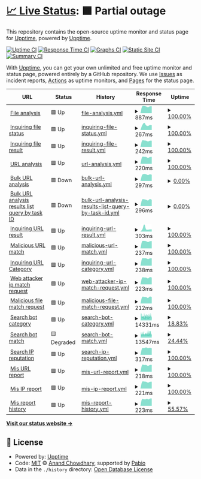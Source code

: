 # [📈 Live Status](https://demo.upptime.js.org): <!--live status--> **🟧 Partial outage**

This repository contains the open-source uptime monitor and status page for [Upptime](https://upptime.js.org), powered by [Upptime](https://github.com/upptime/upptime).

[![Uptime CI](https://github.com/monitorapp-aicc/ailabs-status/workflows/Uptime%20CI/badge.svg)](https://github.com/monitorapp-aicc/ailabs-status/actions?query=workflow%3A%22Uptime+CI%22)
[![Response Time CI](https://github.com/monitorapp-aicc/ailabs-status/workflows/Response%20Time%20CI/badge.svg)](https://github.com/monitorapp-aicc/ailabs-status/actions?query=workflow%3A%22Response+Time+CI%22)
[![Graphs CI](https://github.com/monitorapp-aicc/ailabs-status/workflows/Graphs%20CI/badge.svg)](https://github.com/monitorapp-aicc/ailabs-status/actions?query=workflow%3A%22Graphs+CI%22)
[![Static Site CI](https://github.com/monitorapp-aicc/ailabs-status/workflows/Static%20Site%20CI/badge.svg)](https://github.com/monitorapp-aicc/ailabs-status/actions?query=workflow%3A%22Static+Site+CI%22)
[![Summary CI](https://github.com/monitorapp-aicc/ailabs-status/workflows/Summary%20CI/badge.svg)](https://github.com/monitorapp-aicc/ailabs-status/actions?query=workflow%3A%22Summary+CI%22)

With [Upptime](https://upptime.js.org), you can get your own unlimited and free uptime monitor and status page, powered entirely by a GitHub repository. We use [Issues](https://github.com/upptime/upptime/issues) as incident reports, [Actions](https://github.com/monitorapp-aicc/ailabs-status/actions) as uptime monitors, and [Pages](https://demo.upptime.js.org) for the status page.

<!--start: status pages-->
<!-- This summary is generated by Upptime (https://github.com/upptime/upptime) -->
<!-- Do not edit this manually, your changes will be overwritten -->
<!-- prettier-ignore -->
| URL | Status | History | Response Time | Uptime |
| --- | ------ | ------- | ------------- | ------ |
| <img alt="" src="https://icons.duckduckgo.com/ip3/ailabs-api.monitorapp.com.ico" height="13"> [File analysis](https://ailabs-api.monitorapp.com/v1/analysis/file) | 🟩 Up | [file-analysis.yml](https://github.com/monitorapp-aicc/ailabs-status/commits/HEAD/history/file-analysis.yml) | <details><summary><img alt="Response time graph" src="./graphs/file-analysis/response-time-week.png" height="20"> 887ms</summary><br><a href="https://monitorapp-aicc.github.io/ailabs-status/history/file-analysis"><img alt="Response time 805" src="https://img.shields.io/endpoint?url=https%3A%2F%2Fraw.githubusercontent.com%2Fmonitorapp-aicc%2Failabs-status%2FHEAD%2Fapi%2Ffile-analysis%2Fresponse-time.json"></a><br><a href="https://monitorapp-aicc.github.io/ailabs-status/history/file-analysis"><img alt="24-hour response time 910" src="https://img.shields.io/endpoint?url=https%3A%2F%2Fraw.githubusercontent.com%2Fmonitorapp-aicc%2Failabs-status%2FHEAD%2Fapi%2Ffile-analysis%2Fresponse-time-day.json"></a><br><a href="https://monitorapp-aicc.github.io/ailabs-status/history/file-analysis"><img alt="7-day response time 887" src="https://img.shields.io/endpoint?url=https%3A%2F%2Fraw.githubusercontent.com%2Fmonitorapp-aicc%2Failabs-status%2FHEAD%2Fapi%2Ffile-analysis%2Fresponse-time-week.json"></a><br><a href="https://monitorapp-aicc.github.io/ailabs-status/history/file-analysis"><img alt="30-day response time 845" src="https://img.shields.io/endpoint?url=https%3A%2F%2Fraw.githubusercontent.com%2Fmonitorapp-aicc%2Failabs-status%2FHEAD%2Fapi%2Ffile-analysis%2Fresponse-time-month.json"></a><br><a href="https://monitorapp-aicc.github.io/ailabs-status/history/file-analysis"><img alt="1-year response time 805" src="https://img.shields.io/endpoint?url=https%3A%2F%2Fraw.githubusercontent.com%2Fmonitorapp-aicc%2Failabs-status%2FHEAD%2Fapi%2Ffile-analysis%2Fresponse-time-year.json"></a></details> | <details><summary><a href="https://monitorapp-aicc.github.io/ailabs-status/history/file-analysis">100.00%</a></summary><a href="https://monitorapp-aicc.github.io/ailabs-status/history/file-analysis"><img alt="All-time uptime 96.30%" src="https://img.shields.io/endpoint?url=https%3A%2F%2Fraw.githubusercontent.com%2Fmonitorapp-aicc%2Failabs-status%2FHEAD%2Fapi%2Ffile-analysis%2Fuptime.json"></a><br><a href="https://monitorapp-aicc.github.io/ailabs-status/history/file-analysis"><img alt="24-hour uptime 100.00%" src="https://img.shields.io/endpoint?url=https%3A%2F%2Fraw.githubusercontent.com%2Fmonitorapp-aicc%2Failabs-status%2FHEAD%2Fapi%2Ffile-analysis%2Fuptime-day.json"></a><br><a href="https://monitorapp-aicc.github.io/ailabs-status/history/file-analysis"><img alt="7-day uptime 100.00%" src="https://img.shields.io/endpoint?url=https%3A%2F%2Fraw.githubusercontent.com%2Fmonitorapp-aicc%2Failabs-status%2FHEAD%2Fapi%2Ffile-analysis%2Fuptime-week.json"></a><br><a href="https://monitorapp-aicc.github.io/ailabs-status/history/file-analysis"><img alt="30-day uptime 100.00%" src="https://img.shields.io/endpoint?url=https%3A%2F%2Fraw.githubusercontent.com%2Fmonitorapp-aicc%2Failabs-status%2FHEAD%2Fapi%2Ffile-analysis%2Fuptime-month.json"></a><br><a href="https://monitorapp-aicc.github.io/ailabs-status/history/file-analysis"><img alt="1-year uptime 96.30%" src="https://img.shields.io/endpoint?url=https%3A%2F%2Fraw.githubusercontent.com%2Fmonitorapp-aicc%2Failabs-status%2FHEAD%2Fapi%2Ffile-analysis%2Fuptime-year.json"></a></details>
| <img alt="" src="https://icons.duckduckgo.com/ip3/ailabs-api.monitorapp.com.ico" height="13"> [Inquiring file status](https://ailabs-api.monitorapp.com/v1/analysis/file/status?id=100) | 🟩 Up | [inquiring-file-status.yml](https://github.com/monitorapp-aicc/ailabs-status/commits/HEAD/history/inquiring-file-status.yml) | <details><summary><img alt="Response time graph" src="./graphs/inquiring-file-status/response-time-week.png" height="20"> 267ms</summary><br><a href="https://monitorapp-aicc.github.io/ailabs-status/history/inquiring-file-status"><img alt="Response time 480" src="https://img.shields.io/endpoint?url=https%3A%2F%2Fraw.githubusercontent.com%2Fmonitorapp-aicc%2Failabs-status%2FHEAD%2Fapi%2Finquiring-file-status%2Fresponse-time.json"></a><br><a href="https://monitorapp-aicc.github.io/ailabs-status/history/inquiring-file-status"><img alt="24-hour response time 252" src="https://img.shields.io/endpoint?url=https%3A%2F%2Fraw.githubusercontent.com%2Fmonitorapp-aicc%2Failabs-status%2FHEAD%2Fapi%2Finquiring-file-status%2Fresponse-time-day.json"></a><br><a href="https://monitorapp-aicc.github.io/ailabs-status/history/inquiring-file-status"><img alt="7-day response time 267" src="https://img.shields.io/endpoint?url=https%3A%2F%2Fraw.githubusercontent.com%2Fmonitorapp-aicc%2Failabs-status%2FHEAD%2Fapi%2Finquiring-file-status%2Fresponse-time-week.json"></a><br><a href="https://monitorapp-aicc.github.io/ailabs-status/history/inquiring-file-status"><img alt="30-day response time 240" src="https://img.shields.io/endpoint?url=https%3A%2F%2Fraw.githubusercontent.com%2Fmonitorapp-aicc%2Failabs-status%2FHEAD%2Fapi%2Finquiring-file-status%2Fresponse-time-month.json"></a><br><a href="https://monitorapp-aicc.github.io/ailabs-status/history/inquiring-file-status"><img alt="1-year response time 480" src="https://img.shields.io/endpoint?url=https%3A%2F%2Fraw.githubusercontent.com%2Fmonitorapp-aicc%2Failabs-status%2FHEAD%2Fapi%2Finquiring-file-status%2Fresponse-time-year.json"></a></details> | <details><summary><a href="https://monitorapp-aicc.github.io/ailabs-status/history/inquiring-file-status">100.00%</a></summary><a href="https://monitorapp-aicc.github.io/ailabs-status/history/inquiring-file-status"><img alt="All-time uptime 95.92%" src="https://img.shields.io/endpoint?url=https%3A%2F%2Fraw.githubusercontent.com%2Fmonitorapp-aicc%2Failabs-status%2FHEAD%2Fapi%2Finquiring-file-status%2Fuptime.json"></a><br><a href="https://monitorapp-aicc.github.io/ailabs-status/history/inquiring-file-status"><img alt="24-hour uptime 100.00%" src="https://img.shields.io/endpoint?url=https%3A%2F%2Fraw.githubusercontent.com%2Fmonitorapp-aicc%2Failabs-status%2FHEAD%2Fapi%2Finquiring-file-status%2Fuptime-day.json"></a><br><a href="https://monitorapp-aicc.github.io/ailabs-status/history/inquiring-file-status"><img alt="7-day uptime 100.00%" src="https://img.shields.io/endpoint?url=https%3A%2F%2Fraw.githubusercontent.com%2Fmonitorapp-aicc%2Failabs-status%2FHEAD%2Fapi%2Finquiring-file-status%2Fuptime-week.json"></a><br><a href="https://monitorapp-aicc.github.io/ailabs-status/history/inquiring-file-status"><img alt="30-day uptime 99.93%" src="https://img.shields.io/endpoint?url=https%3A%2F%2Fraw.githubusercontent.com%2Fmonitorapp-aicc%2Failabs-status%2FHEAD%2Fapi%2Finquiring-file-status%2Fuptime-month.json"></a><br><a href="https://monitorapp-aicc.github.io/ailabs-status/history/inquiring-file-status"><img alt="1-year uptime 95.92%" src="https://img.shields.io/endpoint?url=https%3A%2F%2Fraw.githubusercontent.com%2Fmonitorapp-aicc%2Failabs-status%2FHEAD%2Fapi%2Finquiring-file-status%2Fuptime-year.json"></a></details>
| <img alt="" src="https://icons.duckduckgo.com/ip3/ailabs-api.monitorapp.com.ico" height="13"> [Inquiring file result](https://ailabs-api.monitorapp.com/v1/analysis/file/result?id=100) | 🟩 Up | [inquiring-file-result.yml](https://github.com/monitorapp-aicc/ailabs-status/commits/HEAD/history/inquiring-file-result.yml) | <details><summary><img alt="Response time graph" src="./graphs/inquiring-file-result/response-time-week.png" height="20"> 242ms</summary><br><a href="https://monitorapp-aicc.github.io/ailabs-status/history/inquiring-file-result"><img alt="Response time 246" src="https://img.shields.io/endpoint?url=https%3A%2F%2Fraw.githubusercontent.com%2Fmonitorapp-aicc%2Failabs-status%2FHEAD%2Fapi%2Finquiring-file-result%2Fresponse-time.json"></a><br><a href="https://monitorapp-aicc.github.io/ailabs-status/history/inquiring-file-result"><img alt="24-hour response time 244" src="https://img.shields.io/endpoint?url=https%3A%2F%2Fraw.githubusercontent.com%2Fmonitorapp-aicc%2Failabs-status%2FHEAD%2Fapi%2Finquiring-file-result%2Fresponse-time-day.json"></a><br><a href="https://monitorapp-aicc.github.io/ailabs-status/history/inquiring-file-result"><img alt="7-day response time 242" src="https://img.shields.io/endpoint?url=https%3A%2F%2Fraw.githubusercontent.com%2Fmonitorapp-aicc%2Failabs-status%2FHEAD%2Fapi%2Finquiring-file-result%2Fresponse-time-week.json"></a><br><a href="https://monitorapp-aicc.github.io/ailabs-status/history/inquiring-file-result"><img alt="30-day response time 305" src="https://img.shields.io/endpoint?url=https%3A%2F%2Fraw.githubusercontent.com%2Fmonitorapp-aicc%2Failabs-status%2FHEAD%2Fapi%2Finquiring-file-result%2Fresponse-time-month.json"></a><br><a href="https://monitorapp-aicc.github.io/ailabs-status/history/inquiring-file-result"><img alt="1-year response time 246" src="https://img.shields.io/endpoint?url=https%3A%2F%2Fraw.githubusercontent.com%2Fmonitorapp-aicc%2Failabs-status%2FHEAD%2Fapi%2Finquiring-file-result%2Fresponse-time-year.json"></a></details> | <details><summary><a href="https://monitorapp-aicc.github.io/ailabs-status/history/inquiring-file-result">100.00%</a></summary><a href="https://monitorapp-aicc.github.io/ailabs-status/history/inquiring-file-result"><img alt="All-time uptime 95.92%" src="https://img.shields.io/endpoint?url=https%3A%2F%2Fraw.githubusercontent.com%2Fmonitorapp-aicc%2Failabs-status%2FHEAD%2Fapi%2Finquiring-file-result%2Fuptime.json"></a><br><a href="https://monitorapp-aicc.github.io/ailabs-status/history/inquiring-file-result"><img alt="24-hour uptime 100.00%" src="https://img.shields.io/endpoint?url=https%3A%2F%2Fraw.githubusercontent.com%2Fmonitorapp-aicc%2Failabs-status%2FHEAD%2Fapi%2Finquiring-file-result%2Fuptime-day.json"></a><br><a href="https://monitorapp-aicc.github.io/ailabs-status/history/inquiring-file-result"><img alt="7-day uptime 100.00%" src="https://img.shields.io/endpoint?url=https%3A%2F%2Fraw.githubusercontent.com%2Fmonitorapp-aicc%2Failabs-status%2FHEAD%2Fapi%2Finquiring-file-result%2Fuptime-week.json"></a><br><a href="https://monitorapp-aicc.github.io/ailabs-status/history/inquiring-file-result"><img alt="30-day uptime 99.93%" src="https://img.shields.io/endpoint?url=https%3A%2F%2Fraw.githubusercontent.com%2Fmonitorapp-aicc%2Failabs-status%2FHEAD%2Fapi%2Finquiring-file-result%2Fuptime-month.json"></a><br><a href="https://monitorapp-aicc.github.io/ailabs-status/history/inquiring-file-result"><img alt="1-year uptime 95.92%" src="https://img.shields.io/endpoint?url=https%3A%2F%2Fraw.githubusercontent.com%2Fmonitorapp-aicc%2Failabs-status%2FHEAD%2Fapi%2Finquiring-file-result%2Fuptime-year.json"></a></details>
| <img alt="" src="https://icons.duckduckgo.com/ip3/ailabs-api.monitorapp.com.ico" height="13"> [URL analysis](https://ailabs-api.monitorapp.com/v1/analysis/url) | 🟩 Up | [url-analysis.yml](https://github.com/monitorapp-aicc/ailabs-status/commits/HEAD/history/url-analysis.yml) | <details><summary><img alt="Response time graph" src="./graphs/url-analysis/response-time-week.png" height="20"> 220ms</summary><br><a href="https://monitorapp-aicc.github.io/ailabs-status/history/url-analysis"><img alt="Response time 231" src="https://img.shields.io/endpoint?url=https%3A%2F%2Fraw.githubusercontent.com%2Fmonitorapp-aicc%2Failabs-status%2FHEAD%2Fapi%2Furl-analysis%2Fresponse-time.json"></a><br><a href="https://monitorapp-aicc.github.io/ailabs-status/history/url-analysis"><img alt="24-hour response time 227" src="https://img.shields.io/endpoint?url=https%3A%2F%2Fraw.githubusercontent.com%2Fmonitorapp-aicc%2Failabs-status%2FHEAD%2Fapi%2Furl-analysis%2Fresponse-time-day.json"></a><br><a href="https://monitorapp-aicc.github.io/ailabs-status/history/url-analysis"><img alt="7-day response time 220" src="https://img.shields.io/endpoint?url=https%3A%2F%2Fraw.githubusercontent.com%2Fmonitorapp-aicc%2Failabs-status%2FHEAD%2Fapi%2Furl-analysis%2Fresponse-time-week.json"></a><br><a href="https://monitorapp-aicc.github.io/ailabs-status/history/url-analysis"><img alt="30-day response time 253" src="https://img.shields.io/endpoint?url=https%3A%2F%2Fraw.githubusercontent.com%2Fmonitorapp-aicc%2Failabs-status%2FHEAD%2Fapi%2Furl-analysis%2Fresponse-time-month.json"></a><br><a href="https://monitorapp-aicc.github.io/ailabs-status/history/url-analysis"><img alt="1-year response time 231" src="https://img.shields.io/endpoint?url=https%3A%2F%2Fraw.githubusercontent.com%2Fmonitorapp-aicc%2Failabs-status%2FHEAD%2Fapi%2Furl-analysis%2Fresponse-time-year.json"></a></details> | <details><summary><a href="https://monitorapp-aicc.github.io/ailabs-status/history/url-analysis">100.00%</a></summary><a href="https://monitorapp-aicc.github.io/ailabs-status/history/url-analysis"><img alt="All-time uptime 95.85%" src="https://img.shields.io/endpoint?url=https%3A%2F%2Fraw.githubusercontent.com%2Fmonitorapp-aicc%2Failabs-status%2FHEAD%2Fapi%2Furl-analysis%2Fuptime.json"></a><br><a href="https://monitorapp-aicc.github.io/ailabs-status/history/url-analysis"><img alt="24-hour uptime 100.00%" src="https://img.shields.io/endpoint?url=https%3A%2F%2Fraw.githubusercontent.com%2Fmonitorapp-aicc%2Failabs-status%2FHEAD%2Fapi%2Furl-analysis%2Fuptime-day.json"></a><br><a href="https://monitorapp-aicc.github.io/ailabs-status/history/url-analysis"><img alt="7-day uptime 100.00%" src="https://img.shields.io/endpoint?url=https%3A%2F%2Fraw.githubusercontent.com%2Fmonitorapp-aicc%2Failabs-status%2FHEAD%2Fapi%2Furl-analysis%2Fuptime-week.json"></a><br><a href="https://monitorapp-aicc.github.io/ailabs-status/history/url-analysis"><img alt="30-day uptime 100.00%" src="https://img.shields.io/endpoint?url=https%3A%2F%2Fraw.githubusercontent.com%2Fmonitorapp-aicc%2Failabs-status%2FHEAD%2Fapi%2Furl-analysis%2Fuptime-month.json"></a><br><a href="https://monitorapp-aicc.github.io/ailabs-status/history/url-analysis"><img alt="1-year uptime 95.85%" src="https://img.shields.io/endpoint?url=https%3A%2F%2Fraw.githubusercontent.com%2Fmonitorapp-aicc%2Failabs-status%2FHEAD%2Fapi%2Furl-analysis%2Fuptime-year.json"></a></details>
| <img alt="" src="https://icons.duckduckgo.com/ip3/ailabs-api.monitorapp.com.ico" height="13"> [Bulk URL analysis](https://ailabs-api.monitorapp.com/v1/analysis/url/bulk) | 🟥 Down | [bulk-url-analysis.yml](https://github.com/monitorapp-aicc/ailabs-status/commits/HEAD/history/bulk-url-analysis.yml) | <details><summary><img alt="Response time graph" src="./graphs/bulk-url-analysis/response-time-week.png" height="20"> 297ms</summary><br><a href="https://monitorapp-aicc.github.io/ailabs-status/history/bulk-url-analysis"><img alt="Response time 209" src="https://img.shields.io/endpoint?url=https%3A%2F%2Fraw.githubusercontent.com%2Fmonitorapp-aicc%2Failabs-status%2FHEAD%2Fapi%2Fbulk-url-analysis%2Fresponse-time.json"></a><br><a href="https://monitorapp-aicc.github.io/ailabs-status/history/bulk-url-analysis"><img alt="24-hour response time 287" src="https://img.shields.io/endpoint?url=https%3A%2F%2Fraw.githubusercontent.com%2Fmonitorapp-aicc%2Failabs-status%2FHEAD%2Fapi%2Fbulk-url-analysis%2Fresponse-time-day.json"></a><br><a href="https://monitorapp-aicc.github.io/ailabs-status/history/bulk-url-analysis"><img alt="7-day response time 297" src="https://img.shields.io/endpoint?url=https%3A%2F%2Fraw.githubusercontent.com%2Fmonitorapp-aicc%2Failabs-status%2FHEAD%2Fapi%2Fbulk-url-analysis%2Fresponse-time-week.json"></a><br><a href="https://monitorapp-aicc.github.io/ailabs-status/history/bulk-url-analysis"><img alt="30-day response time 240" src="https://img.shields.io/endpoint?url=https%3A%2F%2Fraw.githubusercontent.com%2Fmonitorapp-aicc%2Failabs-status%2FHEAD%2Fapi%2Fbulk-url-analysis%2Fresponse-time-month.json"></a><br><a href="https://monitorapp-aicc.github.io/ailabs-status/history/bulk-url-analysis"><img alt="1-year response time 209" src="https://img.shields.io/endpoint?url=https%3A%2F%2Fraw.githubusercontent.com%2Fmonitorapp-aicc%2Failabs-status%2FHEAD%2Fapi%2Fbulk-url-analysis%2Fresponse-time-year.json"></a></details> | <details><summary><a href="https://monitorapp-aicc.github.io/ailabs-status/history/bulk-url-analysis">0.00%</a></summary><a href="https://monitorapp-aicc.github.io/ailabs-status/history/bulk-url-analysis"><img alt="All-time uptime 35.29%" src="https://img.shields.io/endpoint?url=https%3A%2F%2Fraw.githubusercontent.com%2Fmonitorapp-aicc%2Failabs-status%2FHEAD%2Fapi%2Fbulk-url-analysis%2Fuptime.json"></a><br><a href="https://monitorapp-aicc.github.io/ailabs-status/history/bulk-url-analysis"><img alt="24-hour uptime 0.00%" src="https://img.shields.io/endpoint?url=https%3A%2F%2Fraw.githubusercontent.com%2Fmonitorapp-aicc%2Failabs-status%2FHEAD%2Fapi%2Fbulk-url-analysis%2Fuptime-day.json"></a><br><a href="https://monitorapp-aicc.github.io/ailabs-status/history/bulk-url-analysis"><img alt="7-day uptime 0.00%" src="https://img.shields.io/endpoint?url=https%3A%2F%2Fraw.githubusercontent.com%2Fmonitorapp-aicc%2Failabs-status%2FHEAD%2Fapi%2Fbulk-url-analysis%2Fuptime-week.json"></a><br><a href="https://monitorapp-aicc.github.io/ailabs-status/history/bulk-url-analysis"><img alt="30-day uptime 0.00%" src="https://img.shields.io/endpoint?url=https%3A%2F%2Fraw.githubusercontent.com%2Fmonitorapp-aicc%2Failabs-status%2FHEAD%2Fapi%2Fbulk-url-analysis%2Fuptime-month.json"></a><br><a href="https://monitorapp-aicc.github.io/ailabs-status/history/bulk-url-analysis"><img alt="1-year uptime 35.29%" src="https://img.shields.io/endpoint?url=https%3A%2F%2Fraw.githubusercontent.com%2Fmonitorapp-aicc%2Failabs-status%2FHEAD%2Fapi%2Fbulk-url-analysis%2Fuptime-year.json"></a></details>
| <img alt="" src="https://icons.duckduckgo.com/ip3/ailabs-api.monitorapp.com.ico" height="13"> [Bulk URL analysis results list query by task ID](https://ailabs-api.monitorapp.com/v1/analysis/url/bulk/task_list) | 🟥 Down | [bulk-url-analysis-results-list-query-by-task-id.yml](https://github.com/monitorapp-aicc/ailabs-status/commits/HEAD/history/bulk-url-analysis-results-list-query-by-task-id.yml) | <details><summary><img alt="Response time graph" src="./graphs/bulk-url-analysis-results-list-query-by-task-id/response-time-week.png" height="20"> 296ms</summary><br><a href="https://monitorapp-aicc.github.io/ailabs-status/history/bulk-url-analysis-results-list-query-by-task-id"><img alt="Response time 199" src="https://img.shields.io/endpoint?url=https%3A%2F%2Fraw.githubusercontent.com%2Fmonitorapp-aicc%2Failabs-status%2FHEAD%2Fapi%2Fbulk-url-analysis-results-list-query-by-task-id%2Fresponse-time.json"></a><br><a href="https://monitorapp-aicc.github.io/ailabs-status/history/bulk-url-analysis-results-list-query-by-task-id"><img alt="24-hour response time 291" src="https://img.shields.io/endpoint?url=https%3A%2F%2Fraw.githubusercontent.com%2Fmonitorapp-aicc%2Failabs-status%2FHEAD%2Fapi%2Fbulk-url-analysis-results-list-query-by-task-id%2Fresponse-time-day.json"></a><br><a href="https://monitorapp-aicc.github.io/ailabs-status/history/bulk-url-analysis-results-list-query-by-task-id"><img alt="7-day response time 296" src="https://img.shields.io/endpoint?url=https%3A%2F%2Fraw.githubusercontent.com%2Fmonitorapp-aicc%2Failabs-status%2FHEAD%2Fapi%2Fbulk-url-analysis-results-list-query-by-task-id%2Fresponse-time-week.json"></a><br><a href="https://monitorapp-aicc.github.io/ailabs-status/history/bulk-url-analysis-results-list-query-by-task-id"><img alt="30-day response time 235" src="https://img.shields.io/endpoint?url=https%3A%2F%2Fraw.githubusercontent.com%2Fmonitorapp-aicc%2Failabs-status%2FHEAD%2Fapi%2Fbulk-url-analysis-results-list-query-by-task-id%2Fresponse-time-month.json"></a><br><a href="https://monitorapp-aicc.github.io/ailabs-status/history/bulk-url-analysis-results-list-query-by-task-id"><img alt="1-year response time 199" src="https://img.shields.io/endpoint?url=https%3A%2F%2Fraw.githubusercontent.com%2Fmonitorapp-aicc%2Failabs-status%2FHEAD%2Fapi%2Fbulk-url-analysis-results-list-query-by-task-id%2Fresponse-time-year.json"></a></details> | <details><summary><a href="https://monitorapp-aicc.github.io/ailabs-status/history/bulk-url-analysis-results-list-query-by-task-id">0.00%</a></summary><a href="https://monitorapp-aicc.github.io/ailabs-status/history/bulk-url-analysis-results-list-query-by-task-id"><img alt="All-time uptime 35.29%" src="https://img.shields.io/endpoint?url=https%3A%2F%2Fraw.githubusercontent.com%2Fmonitorapp-aicc%2Failabs-status%2FHEAD%2Fapi%2Fbulk-url-analysis-results-list-query-by-task-id%2Fuptime.json"></a><br><a href="https://monitorapp-aicc.github.io/ailabs-status/history/bulk-url-analysis-results-list-query-by-task-id"><img alt="24-hour uptime 0.00%" src="https://img.shields.io/endpoint?url=https%3A%2F%2Fraw.githubusercontent.com%2Fmonitorapp-aicc%2Failabs-status%2FHEAD%2Fapi%2Fbulk-url-analysis-results-list-query-by-task-id%2Fuptime-day.json"></a><br><a href="https://monitorapp-aicc.github.io/ailabs-status/history/bulk-url-analysis-results-list-query-by-task-id"><img alt="7-day uptime 0.00%" src="https://img.shields.io/endpoint?url=https%3A%2F%2Fraw.githubusercontent.com%2Fmonitorapp-aicc%2Failabs-status%2FHEAD%2Fapi%2Fbulk-url-analysis-results-list-query-by-task-id%2Fuptime-week.json"></a><br><a href="https://monitorapp-aicc.github.io/ailabs-status/history/bulk-url-analysis-results-list-query-by-task-id"><img alt="30-day uptime 0.00%" src="https://img.shields.io/endpoint?url=https%3A%2F%2Fraw.githubusercontent.com%2Fmonitorapp-aicc%2Failabs-status%2FHEAD%2Fapi%2Fbulk-url-analysis-results-list-query-by-task-id%2Fuptime-month.json"></a><br><a href="https://monitorapp-aicc.github.io/ailabs-status/history/bulk-url-analysis-results-list-query-by-task-id"><img alt="1-year uptime 35.29%" src="https://img.shields.io/endpoint?url=https%3A%2F%2Fraw.githubusercontent.com%2Fmonitorapp-aicc%2Failabs-status%2FHEAD%2Fapi%2Fbulk-url-analysis-results-list-query-by-task-id%2Fuptime-year.json"></a></details>
| <img alt="" src="https://icons.duckduckgo.com/ip3/ailabs-api.monitorapp.com.ico" height="13"> [Inquiring URL result](https://ailabs-api.monitorapp.com/v1/analysis/url/result?id=50341510-4e57-4b99-a398-97c43a79d9c5) | 🟩 Up | [inquiring-url-result.yml](https://github.com/monitorapp-aicc/ailabs-status/commits/HEAD/history/inquiring-url-result.yml) | <details><summary><img alt="Response time graph" src="./graphs/inquiring-url-result/response-time-week.png" height="20"> 303ms</summary><br><a href="https://monitorapp-aicc.github.io/ailabs-status/history/inquiring-url-result"><img alt="Response time 453" src="https://img.shields.io/endpoint?url=https%3A%2F%2Fraw.githubusercontent.com%2Fmonitorapp-aicc%2Failabs-status%2FHEAD%2Fapi%2Finquiring-url-result%2Fresponse-time.json"></a><br><a href="https://monitorapp-aicc.github.io/ailabs-status/history/inquiring-url-result"><img alt="24-hour response time 223" src="https://img.shields.io/endpoint?url=https%3A%2F%2Fraw.githubusercontent.com%2Fmonitorapp-aicc%2Failabs-status%2FHEAD%2Fapi%2Finquiring-url-result%2Fresponse-time-day.json"></a><br><a href="https://monitorapp-aicc.github.io/ailabs-status/history/inquiring-url-result"><img alt="7-day response time 303" src="https://img.shields.io/endpoint?url=https%3A%2F%2Fraw.githubusercontent.com%2Fmonitorapp-aicc%2Failabs-status%2FHEAD%2Fapi%2Finquiring-url-result%2Fresponse-time-week.json"></a><br><a href="https://monitorapp-aicc.github.io/ailabs-status/history/inquiring-url-result"><img alt="30-day response time 718" src="https://img.shields.io/endpoint?url=https%3A%2F%2Fraw.githubusercontent.com%2Fmonitorapp-aicc%2Failabs-status%2FHEAD%2Fapi%2Finquiring-url-result%2Fresponse-time-month.json"></a><br><a href="https://monitorapp-aicc.github.io/ailabs-status/history/inquiring-url-result"><img alt="1-year response time 453" src="https://img.shields.io/endpoint?url=https%3A%2F%2Fraw.githubusercontent.com%2Fmonitorapp-aicc%2Failabs-status%2FHEAD%2Fapi%2Finquiring-url-result%2Fresponse-time-year.json"></a></details> | <details><summary><a href="https://monitorapp-aicc.github.io/ailabs-status/history/inquiring-url-result">100.00%</a></summary><a href="https://monitorapp-aicc.github.io/ailabs-status/history/inquiring-url-result"><img alt="All-time uptime 59.21%" src="https://img.shields.io/endpoint?url=https%3A%2F%2Fraw.githubusercontent.com%2Fmonitorapp-aicc%2Failabs-status%2FHEAD%2Fapi%2Finquiring-url-result%2Fuptime.json"></a><br><a href="https://monitorapp-aicc.github.io/ailabs-status/history/inquiring-url-result"><img alt="24-hour uptime 100.00%" src="https://img.shields.io/endpoint?url=https%3A%2F%2Fraw.githubusercontent.com%2Fmonitorapp-aicc%2Failabs-status%2FHEAD%2Fapi%2Finquiring-url-result%2Fuptime-day.json"></a><br><a href="https://monitorapp-aicc.github.io/ailabs-status/history/inquiring-url-result"><img alt="7-day uptime 100.00%" src="https://img.shields.io/endpoint?url=https%3A%2F%2Fraw.githubusercontent.com%2Fmonitorapp-aicc%2Failabs-status%2FHEAD%2Fapi%2Finquiring-url-result%2Fuptime-week.json"></a><br><a href="https://monitorapp-aicc.github.io/ailabs-status/history/inquiring-url-result"><img alt="30-day uptime 60.34%" src="https://img.shields.io/endpoint?url=https%3A%2F%2Fraw.githubusercontent.com%2Fmonitorapp-aicc%2Failabs-status%2FHEAD%2Fapi%2Finquiring-url-result%2Fuptime-month.json"></a><br><a href="https://monitorapp-aicc.github.io/ailabs-status/history/inquiring-url-result"><img alt="1-year uptime 59.21%" src="https://img.shields.io/endpoint?url=https%3A%2F%2Fraw.githubusercontent.com%2Fmonitorapp-aicc%2Failabs-status%2FHEAD%2Fapi%2Finquiring-url-result%2Fuptime-year.json"></a></details>
| <img alt="" src="https://icons.duckduckgo.com/ip3/ailabs-api.monitorapp.com.ico" height="13"> [Malicious URL match](https://ailabs-api.monitorapp.com/v1/search/url/malicious) | 🟩 Up | [malicious-url-match.yml](https://github.com/monitorapp-aicc/ailabs-status/commits/HEAD/history/malicious-url-match.yml) | <details><summary><img alt="Response time graph" src="./graphs/malicious-url-match/response-time-week.png" height="20"> 237ms</summary><br><a href="https://monitorapp-aicc.github.io/ailabs-status/history/malicious-url-match"><img alt="Response time 216" src="https://img.shields.io/endpoint?url=https%3A%2F%2Fraw.githubusercontent.com%2Fmonitorapp-aicc%2Failabs-status%2FHEAD%2Fapi%2Fmalicious-url-match%2Fresponse-time.json"></a><br><a href="https://monitorapp-aicc.github.io/ailabs-status/history/malicious-url-match"><img alt="24-hour response time 243" src="https://img.shields.io/endpoint?url=https%3A%2F%2Fraw.githubusercontent.com%2Fmonitorapp-aicc%2Failabs-status%2FHEAD%2Fapi%2Fmalicious-url-match%2Fresponse-time-day.json"></a><br><a href="https://monitorapp-aicc.github.io/ailabs-status/history/malicious-url-match"><img alt="7-day response time 237" src="https://img.shields.io/endpoint?url=https%3A%2F%2Fraw.githubusercontent.com%2Fmonitorapp-aicc%2Failabs-status%2FHEAD%2Fapi%2Fmalicious-url-match%2Fresponse-time-week.json"></a><br><a href="https://monitorapp-aicc.github.io/ailabs-status/history/malicious-url-match"><img alt="30-day response time 231" src="https://img.shields.io/endpoint?url=https%3A%2F%2Fraw.githubusercontent.com%2Fmonitorapp-aicc%2Failabs-status%2FHEAD%2Fapi%2Fmalicious-url-match%2Fresponse-time-month.json"></a><br><a href="https://monitorapp-aicc.github.io/ailabs-status/history/malicious-url-match"><img alt="1-year response time 216" src="https://img.shields.io/endpoint?url=https%3A%2F%2Fraw.githubusercontent.com%2Fmonitorapp-aicc%2Failabs-status%2FHEAD%2Fapi%2Fmalicious-url-match%2Fresponse-time-year.json"></a></details> | <details><summary><a href="https://monitorapp-aicc.github.io/ailabs-status/history/malicious-url-match">100.00%</a></summary><a href="https://monitorapp-aicc.github.io/ailabs-status/history/malicious-url-match"><img alt="All-time uptime 95.85%" src="https://img.shields.io/endpoint?url=https%3A%2F%2Fraw.githubusercontent.com%2Fmonitorapp-aicc%2Failabs-status%2FHEAD%2Fapi%2Fmalicious-url-match%2Fuptime.json"></a><br><a href="https://monitorapp-aicc.github.io/ailabs-status/history/malicious-url-match"><img alt="24-hour uptime 100.00%" src="https://img.shields.io/endpoint?url=https%3A%2F%2Fraw.githubusercontent.com%2Fmonitorapp-aicc%2Failabs-status%2FHEAD%2Fapi%2Fmalicious-url-match%2Fuptime-day.json"></a><br><a href="https://monitorapp-aicc.github.io/ailabs-status/history/malicious-url-match"><img alt="7-day uptime 100.00%" src="https://img.shields.io/endpoint?url=https%3A%2F%2Fraw.githubusercontent.com%2Fmonitorapp-aicc%2Failabs-status%2FHEAD%2Fapi%2Fmalicious-url-match%2Fuptime-week.json"></a><br><a href="https://monitorapp-aicc.github.io/ailabs-status/history/malicious-url-match"><img alt="30-day uptime 100.00%" src="https://img.shields.io/endpoint?url=https%3A%2F%2Fraw.githubusercontent.com%2Fmonitorapp-aicc%2Failabs-status%2FHEAD%2Fapi%2Fmalicious-url-match%2Fuptime-month.json"></a><br><a href="https://monitorapp-aicc.github.io/ailabs-status/history/malicious-url-match"><img alt="1-year uptime 95.85%" src="https://img.shields.io/endpoint?url=https%3A%2F%2Fraw.githubusercontent.com%2Fmonitorapp-aicc%2Failabs-status%2FHEAD%2Fapi%2Fmalicious-url-match%2Fuptime-year.json"></a></details>
| <img alt="" src="https://icons.duckduckgo.com/ip3/ailabs-api.monitorapp.com.ico" height="13"> [Inquiring URL Category](https://ailabs-api.monitorapp.com/v1/search/url/category) | 🟩 Up | [inquiring-url-category.yml](https://github.com/monitorapp-aicc/ailabs-status/commits/HEAD/history/inquiring-url-category.yml) | <details><summary><img alt="Response time graph" src="./graphs/inquiring-url-category/response-time-week.png" height="20"> 238ms</summary><br><a href="https://monitorapp-aicc.github.io/ailabs-status/history/inquiring-url-category"><img alt="Response time 212" src="https://img.shields.io/endpoint?url=https%3A%2F%2Fraw.githubusercontent.com%2Fmonitorapp-aicc%2Failabs-status%2FHEAD%2Fapi%2Finquiring-url-category%2Fresponse-time.json"></a><br><a href="https://monitorapp-aicc.github.io/ailabs-status/history/inquiring-url-category"><img alt="24-hour response time 244" src="https://img.shields.io/endpoint?url=https%3A%2F%2Fraw.githubusercontent.com%2Fmonitorapp-aicc%2Failabs-status%2FHEAD%2Fapi%2Finquiring-url-category%2Fresponse-time-day.json"></a><br><a href="https://monitorapp-aicc.github.io/ailabs-status/history/inquiring-url-category"><img alt="7-day response time 238" src="https://img.shields.io/endpoint?url=https%3A%2F%2Fraw.githubusercontent.com%2Fmonitorapp-aicc%2Failabs-status%2FHEAD%2Fapi%2Finquiring-url-category%2Fresponse-time-week.json"></a><br><a href="https://monitorapp-aicc.github.io/ailabs-status/history/inquiring-url-category"><img alt="30-day response time 228" src="https://img.shields.io/endpoint?url=https%3A%2F%2Fraw.githubusercontent.com%2Fmonitorapp-aicc%2Failabs-status%2FHEAD%2Fapi%2Finquiring-url-category%2Fresponse-time-month.json"></a><br><a href="https://monitorapp-aicc.github.io/ailabs-status/history/inquiring-url-category"><img alt="1-year response time 212" src="https://img.shields.io/endpoint?url=https%3A%2F%2Fraw.githubusercontent.com%2Fmonitorapp-aicc%2Failabs-status%2FHEAD%2Fapi%2Finquiring-url-category%2Fresponse-time-year.json"></a></details> | <details><summary><a href="https://monitorapp-aicc.github.io/ailabs-status/history/inquiring-url-category">100.00%</a></summary><a href="https://monitorapp-aicc.github.io/ailabs-status/history/inquiring-url-category"><img alt="All-time uptime 95.85%" src="https://img.shields.io/endpoint?url=https%3A%2F%2Fraw.githubusercontent.com%2Fmonitorapp-aicc%2Failabs-status%2FHEAD%2Fapi%2Finquiring-url-category%2Fuptime.json"></a><br><a href="https://monitorapp-aicc.github.io/ailabs-status/history/inquiring-url-category"><img alt="24-hour uptime 100.00%" src="https://img.shields.io/endpoint?url=https%3A%2F%2Fraw.githubusercontent.com%2Fmonitorapp-aicc%2Failabs-status%2FHEAD%2Fapi%2Finquiring-url-category%2Fuptime-day.json"></a><br><a href="https://monitorapp-aicc.github.io/ailabs-status/history/inquiring-url-category"><img alt="7-day uptime 100.00%" src="https://img.shields.io/endpoint?url=https%3A%2F%2Fraw.githubusercontent.com%2Fmonitorapp-aicc%2Failabs-status%2FHEAD%2Fapi%2Finquiring-url-category%2Fuptime-week.json"></a><br><a href="https://monitorapp-aicc.github.io/ailabs-status/history/inquiring-url-category"><img alt="30-day uptime 100.00%" src="https://img.shields.io/endpoint?url=https%3A%2F%2Fraw.githubusercontent.com%2Fmonitorapp-aicc%2Failabs-status%2FHEAD%2Fapi%2Finquiring-url-category%2Fuptime-month.json"></a><br><a href="https://monitorapp-aicc.github.io/ailabs-status/history/inquiring-url-category"><img alt="1-year uptime 95.85%" src="https://img.shields.io/endpoint?url=https%3A%2F%2Fraw.githubusercontent.com%2Fmonitorapp-aicc%2Failabs-status%2FHEAD%2Fapi%2Finquiring-url-category%2Fuptime-year.json"></a></details>
| <img alt="" src="https://icons.duckduckgo.com/ip3/ailabs-api.monitorapp.com.ico" height="13"> [Web attacker ip match request](https://ailabs-api.monitorapp.com/v1/search/ip/attacker) | 🟩 Up | [web-attacker-ip-match-request.yml](https://github.com/monitorapp-aicc/ailabs-status/commits/HEAD/history/web-attacker-ip-match-request.yml) | <details><summary><img alt="Response time graph" src="./graphs/web-attacker-ip-match-request/response-time-week.png" height="20"> 223ms</summary><br><a href="https://monitorapp-aicc.github.io/ailabs-status/history/web-attacker-ip-match-request"><img alt="Response time 204" src="https://img.shields.io/endpoint?url=https%3A%2F%2Fraw.githubusercontent.com%2Fmonitorapp-aicc%2Failabs-status%2FHEAD%2Fapi%2Fweb-attacker-ip-match-request%2Fresponse-time.json"></a><br><a href="https://monitorapp-aicc.github.io/ailabs-status/history/web-attacker-ip-match-request"><img alt="24-hour response time 227" src="https://img.shields.io/endpoint?url=https%3A%2F%2Fraw.githubusercontent.com%2Fmonitorapp-aicc%2Failabs-status%2FHEAD%2Fapi%2Fweb-attacker-ip-match-request%2Fresponse-time-day.json"></a><br><a href="https://monitorapp-aicc.github.io/ailabs-status/history/web-attacker-ip-match-request"><img alt="7-day response time 223" src="https://img.shields.io/endpoint?url=https%3A%2F%2Fraw.githubusercontent.com%2Fmonitorapp-aicc%2Failabs-status%2FHEAD%2Fapi%2Fweb-attacker-ip-match-request%2Fresponse-time-week.json"></a><br><a href="https://monitorapp-aicc.github.io/ailabs-status/history/web-attacker-ip-match-request"><img alt="30-day response time 211" src="https://img.shields.io/endpoint?url=https%3A%2F%2Fraw.githubusercontent.com%2Fmonitorapp-aicc%2Failabs-status%2FHEAD%2Fapi%2Fweb-attacker-ip-match-request%2Fresponse-time-month.json"></a><br><a href="https://monitorapp-aicc.github.io/ailabs-status/history/web-attacker-ip-match-request"><img alt="1-year response time 204" src="https://img.shields.io/endpoint?url=https%3A%2F%2Fraw.githubusercontent.com%2Fmonitorapp-aicc%2Failabs-status%2FHEAD%2Fapi%2Fweb-attacker-ip-match-request%2Fresponse-time-year.json"></a></details> | <details><summary><a href="https://monitorapp-aicc.github.io/ailabs-status/history/web-attacker-ip-match-request">100.00%</a></summary><a href="https://monitorapp-aicc.github.io/ailabs-status/history/web-attacker-ip-match-request"><img alt="All-time uptime 95.85%" src="https://img.shields.io/endpoint?url=https%3A%2F%2Fraw.githubusercontent.com%2Fmonitorapp-aicc%2Failabs-status%2FHEAD%2Fapi%2Fweb-attacker-ip-match-request%2Fuptime.json"></a><br><a href="https://monitorapp-aicc.github.io/ailabs-status/history/web-attacker-ip-match-request"><img alt="24-hour uptime 100.00%" src="https://img.shields.io/endpoint?url=https%3A%2F%2Fraw.githubusercontent.com%2Fmonitorapp-aicc%2Failabs-status%2FHEAD%2Fapi%2Fweb-attacker-ip-match-request%2Fuptime-day.json"></a><br><a href="https://monitorapp-aicc.github.io/ailabs-status/history/web-attacker-ip-match-request"><img alt="7-day uptime 100.00%" src="https://img.shields.io/endpoint?url=https%3A%2F%2Fraw.githubusercontent.com%2Fmonitorapp-aicc%2Failabs-status%2FHEAD%2Fapi%2Fweb-attacker-ip-match-request%2Fuptime-week.json"></a><br><a href="https://monitorapp-aicc.github.io/ailabs-status/history/web-attacker-ip-match-request"><img alt="30-day uptime 100.00%" src="https://img.shields.io/endpoint?url=https%3A%2F%2Fraw.githubusercontent.com%2Fmonitorapp-aicc%2Failabs-status%2FHEAD%2Fapi%2Fweb-attacker-ip-match-request%2Fuptime-month.json"></a><br><a href="https://monitorapp-aicc.github.io/ailabs-status/history/web-attacker-ip-match-request"><img alt="1-year uptime 95.85%" src="https://img.shields.io/endpoint?url=https%3A%2F%2Fraw.githubusercontent.com%2Fmonitorapp-aicc%2Failabs-status%2FHEAD%2Fapi%2Fweb-attacker-ip-match-request%2Fuptime-year.json"></a></details>
| <img alt="" src="https://icons.duckduckgo.com/ip3/ailabs-api.monitorapp.com.ico" height="13"> [Malicious file match request](https://ailabs-api.monitorapp.com/v1/search/file/malicious) | 🟩 Up | [malicious-file-match-request.yml](https://github.com/monitorapp-aicc/ailabs-status/commits/HEAD/history/malicious-file-match-request.yml) | <details><summary><img alt="Response time graph" src="./graphs/malicious-file-match-request/response-time-week.png" height="20"> 212ms</summary><br><a href="https://monitorapp-aicc.github.io/ailabs-status/history/malicious-file-match-request"><img alt="Response time 189" src="https://img.shields.io/endpoint?url=https%3A%2F%2Fraw.githubusercontent.com%2Fmonitorapp-aicc%2Failabs-status%2FHEAD%2Fapi%2Fmalicious-file-match-request%2Fresponse-time.json"></a><br><a href="https://monitorapp-aicc.github.io/ailabs-status/history/malicious-file-match-request"><img alt="24-hour response time 215" src="https://img.shields.io/endpoint?url=https%3A%2F%2Fraw.githubusercontent.com%2Fmonitorapp-aicc%2Failabs-status%2FHEAD%2Fapi%2Fmalicious-file-match-request%2Fresponse-time-day.json"></a><br><a href="https://monitorapp-aicc.github.io/ailabs-status/history/malicious-file-match-request"><img alt="7-day response time 212" src="https://img.shields.io/endpoint?url=https%3A%2F%2Fraw.githubusercontent.com%2Fmonitorapp-aicc%2Failabs-status%2FHEAD%2Fapi%2Fmalicious-file-match-request%2Fresponse-time-week.json"></a><br><a href="https://monitorapp-aicc.github.io/ailabs-status/history/malicious-file-match-request"><img alt="30-day response time 200" src="https://img.shields.io/endpoint?url=https%3A%2F%2Fraw.githubusercontent.com%2Fmonitorapp-aicc%2Failabs-status%2FHEAD%2Fapi%2Fmalicious-file-match-request%2Fresponse-time-month.json"></a><br><a href="https://monitorapp-aicc.github.io/ailabs-status/history/malicious-file-match-request"><img alt="1-year response time 189" src="https://img.shields.io/endpoint?url=https%3A%2F%2Fraw.githubusercontent.com%2Fmonitorapp-aicc%2Failabs-status%2FHEAD%2Fapi%2Fmalicious-file-match-request%2Fresponse-time-year.json"></a></details> | <details><summary><a href="https://monitorapp-aicc.github.io/ailabs-status/history/malicious-file-match-request">100.00%</a></summary><a href="https://monitorapp-aicc.github.io/ailabs-status/history/malicious-file-match-request"><img alt="All-time uptime 95.85%" src="https://img.shields.io/endpoint?url=https%3A%2F%2Fraw.githubusercontent.com%2Fmonitorapp-aicc%2Failabs-status%2FHEAD%2Fapi%2Fmalicious-file-match-request%2Fuptime.json"></a><br><a href="https://monitorapp-aicc.github.io/ailabs-status/history/malicious-file-match-request"><img alt="24-hour uptime 100.00%" src="https://img.shields.io/endpoint?url=https%3A%2F%2Fraw.githubusercontent.com%2Fmonitorapp-aicc%2Failabs-status%2FHEAD%2Fapi%2Fmalicious-file-match-request%2Fuptime-day.json"></a><br><a href="https://monitorapp-aicc.github.io/ailabs-status/history/malicious-file-match-request"><img alt="7-day uptime 100.00%" src="https://img.shields.io/endpoint?url=https%3A%2F%2Fraw.githubusercontent.com%2Fmonitorapp-aicc%2Failabs-status%2FHEAD%2Fapi%2Fmalicious-file-match-request%2Fuptime-week.json"></a><br><a href="https://monitorapp-aicc.github.io/ailabs-status/history/malicious-file-match-request"><img alt="30-day uptime 100.00%" src="https://img.shields.io/endpoint?url=https%3A%2F%2Fraw.githubusercontent.com%2Fmonitorapp-aicc%2Failabs-status%2FHEAD%2Fapi%2Fmalicious-file-match-request%2Fuptime-month.json"></a><br><a href="https://monitorapp-aicc.github.io/ailabs-status/history/malicious-file-match-request"><img alt="1-year uptime 95.85%" src="https://img.shields.io/endpoint?url=https%3A%2F%2Fraw.githubusercontent.com%2Fmonitorapp-aicc%2Failabs-status%2FHEAD%2Fapi%2Fmalicious-file-match-request%2Fuptime-year.json"></a></details>
| <img alt="" src="https://icons.duckduckgo.com/ip3/ailabs-api.monitorapp.com.ico" height="13"> [Search bot category](https://ailabs-api.monitorapp.com/v1/search/bot/category) | 🟩 Up | [search-bot-category.yml](https://github.com/monitorapp-aicc/ailabs-status/commits/HEAD/history/search-bot-category.yml) | <details><summary><img alt="Response time graph" src="./graphs/search-bot-category/response-time-week.png" height="20"> 14331ms</summary><br><a href="https://monitorapp-aicc.github.io/ailabs-status/history/search-bot-category"><img alt="Response time 12235" src="https://img.shields.io/endpoint?url=https%3A%2F%2Fraw.githubusercontent.com%2Fmonitorapp-aicc%2Failabs-status%2FHEAD%2Fapi%2Fsearch-bot-category%2Fresponse-time.json"></a><br><a href="https://monitorapp-aicc.github.io/ailabs-status/history/search-bot-category"><img alt="24-hour response time 14045" src="https://img.shields.io/endpoint?url=https%3A%2F%2Fraw.githubusercontent.com%2Fmonitorapp-aicc%2Failabs-status%2FHEAD%2Fapi%2Fsearch-bot-category%2Fresponse-time-day.json"></a><br><a href="https://monitorapp-aicc.github.io/ailabs-status/history/search-bot-category"><img alt="7-day response time 14331" src="https://img.shields.io/endpoint?url=https%3A%2F%2Fraw.githubusercontent.com%2Fmonitorapp-aicc%2Failabs-status%2FHEAD%2Fapi%2Fsearch-bot-category%2Fresponse-time-week.json"></a><br><a href="https://monitorapp-aicc.github.io/ailabs-status/history/search-bot-category"><img alt="30-day response time 13303" src="https://img.shields.io/endpoint?url=https%3A%2F%2Fraw.githubusercontent.com%2Fmonitorapp-aicc%2Failabs-status%2FHEAD%2Fapi%2Fsearch-bot-category%2Fresponse-time-month.json"></a><br><a href="https://monitorapp-aicc.github.io/ailabs-status/history/search-bot-category"><img alt="1-year response time 12235" src="https://img.shields.io/endpoint?url=https%3A%2F%2Fraw.githubusercontent.com%2Fmonitorapp-aicc%2Failabs-status%2FHEAD%2Fapi%2Fsearch-bot-category%2Fresponse-time-year.json"></a></details> | <details><summary><a href="https://monitorapp-aicc.github.io/ailabs-status/history/search-bot-category">18.83%</a></summary><a href="https://monitorapp-aicc.github.io/ailabs-status/history/search-bot-category"><img alt="All-time uptime 87.94%" src="https://img.shields.io/endpoint?url=https%3A%2F%2Fraw.githubusercontent.com%2Fmonitorapp-aicc%2Failabs-status%2FHEAD%2Fapi%2Fsearch-bot-category%2Fuptime.json"></a><br><a href="https://monitorapp-aicc.github.io/ailabs-status/history/search-bot-category"><img alt="24-hour uptime 32.38%" src="https://img.shields.io/endpoint?url=https%3A%2F%2Fraw.githubusercontent.com%2Fmonitorapp-aicc%2Failabs-status%2FHEAD%2Fapi%2Fsearch-bot-category%2Fuptime-day.json"></a><br><a href="https://monitorapp-aicc.github.io/ailabs-status/history/search-bot-category"><img alt="7-day uptime 18.83%" src="https://img.shields.io/endpoint?url=https%3A%2F%2Fraw.githubusercontent.com%2Fmonitorapp-aicc%2Failabs-status%2FHEAD%2Fapi%2Fsearch-bot-category%2Fuptime-week.json"></a><br><a href="https://monitorapp-aicc.github.io/ailabs-status/history/search-bot-category"><img alt="30-day uptime 68.65%" src="https://img.shields.io/endpoint?url=https%3A%2F%2Fraw.githubusercontent.com%2Fmonitorapp-aicc%2Failabs-status%2FHEAD%2Fapi%2Fsearch-bot-category%2Fuptime-month.json"></a><br><a href="https://monitorapp-aicc.github.io/ailabs-status/history/search-bot-category"><img alt="1-year uptime 87.94%" src="https://img.shields.io/endpoint?url=https%3A%2F%2Fraw.githubusercontent.com%2Fmonitorapp-aicc%2Failabs-status%2FHEAD%2Fapi%2Fsearch-bot-category%2Fuptime-year.json"></a></details>
| <img alt="" src="https://icons.duckduckgo.com/ip3/ailabs-api.monitorapp.com.ico" height="13"> [Search bot match](https://ailabs-api.monitorapp.com/v1/search/bot/match) | 🟨 Degraded | [search-bot-match.yml](https://github.com/monitorapp-aicc/ailabs-status/commits/HEAD/history/search-bot-match.yml) | <details><summary><img alt="Response time graph" src="./graphs/search-bot-match/response-time-week.png" height="20"> 13547ms</summary><br><a href="https://monitorapp-aicc.github.io/ailabs-status/history/search-bot-match"><img alt="Response time 11875" src="https://img.shields.io/endpoint?url=https%3A%2F%2Fraw.githubusercontent.com%2Fmonitorapp-aicc%2Failabs-status%2FHEAD%2Fapi%2Fsearch-bot-match%2Fresponse-time.json"></a><br><a href="https://monitorapp-aicc.github.io/ailabs-status/history/search-bot-match"><img alt="24-hour response time 13865" src="https://img.shields.io/endpoint?url=https%3A%2F%2Fraw.githubusercontent.com%2Fmonitorapp-aicc%2Failabs-status%2FHEAD%2Fapi%2Fsearch-bot-match%2Fresponse-time-day.json"></a><br><a href="https://monitorapp-aicc.github.io/ailabs-status/history/search-bot-match"><img alt="7-day response time 13547" src="https://img.shields.io/endpoint?url=https%3A%2F%2Fraw.githubusercontent.com%2Fmonitorapp-aicc%2Failabs-status%2FHEAD%2Fapi%2Fsearch-bot-match%2Fresponse-time-week.json"></a><br><a href="https://monitorapp-aicc.github.io/ailabs-status/history/search-bot-match"><img alt="30-day response time 13014" src="https://img.shields.io/endpoint?url=https%3A%2F%2Fraw.githubusercontent.com%2Fmonitorapp-aicc%2Failabs-status%2FHEAD%2Fapi%2Fsearch-bot-match%2Fresponse-time-month.json"></a><br><a href="https://monitorapp-aicc.github.io/ailabs-status/history/search-bot-match"><img alt="1-year response time 11875" src="https://img.shields.io/endpoint?url=https%3A%2F%2Fraw.githubusercontent.com%2Fmonitorapp-aicc%2Failabs-status%2FHEAD%2Fapi%2Fsearch-bot-match%2Fresponse-time-year.json"></a></details> | <details><summary><a href="https://monitorapp-aicc.github.io/ailabs-status/history/search-bot-match">24.44%</a></summary><a href="https://monitorapp-aicc.github.io/ailabs-status/history/search-bot-match"><img alt="All-time uptime 89.55%" src="https://img.shields.io/endpoint?url=https%3A%2F%2Fraw.githubusercontent.com%2Fmonitorapp-aicc%2Failabs-status%2FHEAD%2Fapi%2Fsearch-bot-match%2Fuptime.json"></a><br><a href="https://monitorapp-aicc.github.io/ailabs-status/history/search-bot-match"><img alt="24-hour uptime 49.97%" src="https://img.shields.io/endpoint?url=https%3A%2F%2Fraw.githubusercontent.com%2Fmonitorapp-aicc%2Failabs-status%2FHEAD%2Fapi%2Fsearch-bot-match%2Fuptime-day.json"></a><br><a href="https://monitorapp-aicc.github.io/ailabs-status/history/search-bot-match"><img alt="7-day uptime 24.44%" src="https://img.shields.io/endpoint?url=https%3A%2F%2Fraw.githubusercontent.com%2Fmonitorapp-aicc%2Failabs-status%2FHEAD%2Fapi%2Fsearch-bot-match%2Fuptime-week.json"></a><br><a href="https://monitorapp-aicc.github.io/ailabs-status/history/search-bot-match"><img alt="30-day uptime 72.83%" src="https://img.shields.io/endpoint?url=https%3A%2F%2Fraw.githubusercontent.com%2Fmonitorapp-aicc%2Failabs-status%2FHEAD%2Fapi%2Fsearch-bot-match%2Fuptime-month.json"></a><br><a href="https://monitorapp-aicc.github.io/ailabs-status/history/search-bot-match"><img alt="1-year uptime 89.55%" src="https://img.shields.io/endpoint?url=https%3A%2F%2Fraw.githubusercontent.com%2Fmonitorapp-aicc%2Failabs-status%2FHEAD%2Fapi%2Fsearch-bot-match%2Fuptime-year.json"></a></details>
| <img alt="" src="https://icons.duckduckgo.com/ip3/ailabs-api.monitorapp.com.ico" height="13"> [Search IP reputation](https://ailabs-api.monitorapp.com/v1/search/ip_reputation?ip=10.0.0.1&start=2025-05-01&end=2025-05-02) | 🟩 Up | [search-ip-reputation.yml](https://github.com/monitorapp-aicc/ailabs-status/commits/HEAD/history/search-ip-reputation.yml) | <details><summary><img alt="Response time graph" src="./graphs/search-ip-reputation/response-time-week.png" height="20"> 317ms</summary><br><a href="https://monitorapp-aicc.github.io/ailabs-status/history/search-ip-reputation"><img alt="Response time 294" src="https://img.shields.io/endpoint?url=https%3A%2F%2Fraw.githubusercontent.com%2Fmonitorapp-aicc%2Failabs-status%2FHEAD%2Fapi%2Fsearch-ip-reputation%2Fresponse-time.json"></a><br><a href="https://monitorapp-aicc.github.io/ailabs-status/history/search-ip-reputation"><img alt="24-hour response time 303" src="https://img.shields.io/endpoint?url=https%3A%2F%2Fraw.githubusercontent.com%2Fmonitorapp-aicc%2Failabs-status%2FHEAD%2Fapi%2Fsearch-ip-reputation%2Fresponse-time-day.json"></a><br><a href="https://monitorapp-aicc.github.io/ailabs-status/history/search-ip-reputation"><img alt="7-day response time 317" src="https://img.shields.io/endpoint?url=https%3A%2F%2Fraw.githubusercontent.com%2Fmonitorapp-aicc%2Failabs-status%2FHEAD%2Fapi%2Fsearch-ip-reputation%2Fresponse-time-week.json"></a><br><a href="https://monitorapp-aicc.github.io/ailabs-status/history/search-ip-reputation"><img alt="30-day response time 360" src="https://img.shields.io/endpoint?url=https%3A%2F%2Fraw.githubusercontent.com%2Fmonitorapp-aicc%2Failabs-status%2FHEAD%2Fapi%2Fsearch-ip-reputation%2Fresponse-time-month.json"></a><br><a href="https://monitorapp-aicc.github.io/ailabs-status/history/search-ip-reputation"><img alt="1-year response time 294" src="https://img.shields.io/endpoint?url=https%3A%2F%2Fraw.githubusercontent.com%2Fmonitorapp-aicc%2Failabs-status%2FHEAD%2Fapi%2Fsearch-ip-reputation%2Fresponse-time-year.json"></a></details> | <details><summary><a href="https://monitorapp-aicc.github.io/ailabs-status/history/search-ip-reputation">100.00%</a></summary><a href="https://monitorapp-aicc.github.io/ailabs-status/history/search-ip-reputation"><img alt="All-time uptime 95.54%" src="https://img.shields.io/endpoint?url=https%3A%2F%2Fraw.githubusercontent.com%2Fmonitorapp-aicc%2Failabs-status%2FHEAD%2Fapi%2Fsearch-ip-reputation%2Fuptime.json"></a><br><a href="https://monitorapp-aicc.github.io/ailabs-status/history/search-ip-reputation"><img alt="24-hour uptime 100.00%" src="https://img.shields.io/endpoint?url=https%3A%2F%2Fraw.githubusercontent.com%2Fmonitorapp-aicc%2Failabs-status%2FHEAD%2Fapi%2Fsearch-ip-reputation%2Fuptime-day.json"></a><br><a href="https://monitorapp-aicc.github.io/ailabs-status/history/search-ip-reputation"><img alt="7-day uptime 100.00%" src="https://img.shields.io/endpoint?url=https%3A%2F%2Fraw.githubusercontent.com%2Fmonitorapp-aicc%2Failabs-status%2FHEAD%2Fapi%2Fsearch-ip-reputation%2Fuptime-week.json"></a><br><a href="https://monitorapp-aicc.github.io/ailabs-status/history/search-ip-reputation"><img alt="30-day uptime 99.93%" src="https://img.shields.io/endpoint?url=https%3A%2F%2Fraw.githubusercontent.com%2Fmonitorapp-aicc%2Failabs-status%2FHEAD%2Fapi%2Fsearch-ip-reputation%2Fuptime-month.json"></a><br><a href="https://monitorapp-aicc.github.io/ailabs-status/history/search-ip-reputation"><img alt="1-year uptime 95.54%" src="https://img.shields.io/endpoint?url=https%3A%2F%2Fraw.githubusercontent.com%2Fmonitorapp-aicc%2Failabs-status%2FHEAD%2Fapi%2Fsearch-ip-reputation%2Fuptime-year.json"></a></details>
| <img alt="" src="https://icons.duckduckgo.com/ip3/ailabs-api.monitorapp.com.ico" height="13"> [Mis URL report](https://ailabs-api.monitorapp.com/v1/ailabs/url/mis_report) | 🟩 Up | [mis-url-report.yml](https://github.com/monitorapp-aicc/ailabs-status/commits/HEAD/history/mis-url-report.yml) | <details><summary><img alt="Response time graph" src="./graphs/mis-url-report/response-time-week.png" height="20"> 218ms</summary><br><a href="https://monitorapp-aicc.github.io/ailabs-status/history/mis-url-report"><img alt="Response time 185" src="https://img.shields.io/endpoint?url=https%3A%2F%2Fraw.githubusercontent.com%2Fmonitorapp-aicc%2Failabs-status%2FHEAD%2Fapi%2Fmis-url-report%2Fresponse-time.json"></a><br><a href="https://monitorapp-aicc.github.io/ailabs-status/history/mis-url-report"><img alt="24-hour response time 225" src="https://img.shields.io/endpoint?url=https%3A%2F%2Fraw.githubusercontent.com%2Fmonitorapp-aicc%2Failabs-status%2FHEAD%2Fapi%2Fmis-url-report%2Fresponse-time-day.json"></a><br><a href="https://monitorapp-aicc.github.io/ailabs-status/history/mis-url-report"><img alt="7-day response time 218" src="https://img.shields.io/endpoint?url=https%3A%2F%2Fraw.githubusercontent.com%2Fmonitorapp-aicc%2Failabs-status%2FHEAD%2Fapi%2Fmis-url-report%2Fresponse-time-week.json"></a><br><a href="https://monitorapp-aicc.github.io/ailabs-status/history/mis-url-report"><img alt="30-day response time 193" src="https://img.shields.io/endpoint?url=https%3A%2F%2Fraw.githubusercontent.com%2Fmonitorapp-aicc%2Failabs-status%2FHEAD%2Fapi%2Fmis-url-report%2Fresponse-time-month.json"></a><br><a href="https://monitorapp-aicc.github.io/ailabs-status/history/mis-url-report"><img alt="1-year response time 185" src="https://img.shields.io/endpoint?url=https%3A%2F%2Fraw.githubusercontent.com%2Fmonitorapp-aicc%2Failabs-status%2FHEAD%2Fapi%2Fmis-url-report%2Fresponse-time-year.json"></a></details> | <details><summary><a href="https://monitorapp-aicc.github.io/ailabs-status/history/mis-url-report">100.00%</a></summary><a href="https://monitorapp-aicc.github.io/ailabs-status/history/mis-url-report"><img alt="All-time uptime 59.15%" src="https://img.shields.io/endpoint?url=https%3A%2F%2Fraw.githubusercontent.com%2Fmonitorapp-aicc%2Failabs-status%2FHEAD%2Fapi%2Fmis-url-report%2Fuptime.json"></a><br><a href="https://monitorapp-aicc.github.io/ailabs-status/history/mis-url-report"><img alt="24-hour uptime 100.00%" src="https://img.shields.io/endpoint?url=https%3A%2F%2Fraw.githubusercontent.com%2Fmonitorapp-aicc%2Failabs-status%2FHEAD%2Fapi%2Fmis-url-report%2Fuptime-day.json"></a><br><a href="https://monitorapp-aicc.github.io/ailabs-status/history/mis-url-report"><img alt="7-day uptime 100.00%" src="https://img.shields.io/endpoint?url=https%3A%2F%2Fraw.githubusercontent.com%2Fmonitorapp-aicc%2Failabs-status%2FHEAD%2Fapi%2Fmis-url-report%2Fuptime-week.json"></a><br><a href="https://monitorapp-aicc.github.io/ailabs-status/history/mis-url-report"><img alt="30-day uptime 60.27%" src="https://img.shields.io/endpoint?url=https%3A%2F%2Fraw.githubusercontent.com%2Fmonitorapp-aicc%2Failabs-status%2FHEAD%2Fapi%2Fmis-url-report%2Fuptime-month.json"></a><br><a href="https://monitorapp-aicc.github.io/ailabs-status/history/mis-url-report"><img alt="1-year uptime 59.15%" src="https://img.shields.io/endpoint?url=https%3A%2F%2Fraw.githubusercontent.com%2Fmonitorapp-aicc%2Failabs-status%2FHEAD%2Fapi%2Fmis-url-report%2Fuptime-year.json"></a></details>
| <img alt="" src="https://icons.duckduckgo.com/ip3/ailabs-api.monitorapp.com.ico" height="13"> [Mis IP report](https://ailabs-api.monitorapp.com/v1/ailabs/ip/mis_report) | 🟩 Up | [mis-ip-report.yml](https://github.com/monitorapp-aicc/ailabs-status/commits/HEAD/history/mis-ip-report.yml) | <details><summary><img alt="Response time graph" src="./graphs/mis-ip-report/response-time-week.png" height="20"> 221ms</summary><br><a href="https://monitorapp-aicc.github.io/ailabs-status/history/mis-ip-report"><img alt="Response time 187" src="https://img.shields.io/endpoint?url=https%3A%2F%2Fraw.githubusercontent.com%2Fmonitorapp-aicc%2Failabs-status%2FHEAD%2Fapi%2Fmis-ip-report%2Fresponse-time.json"></a><br><a href="https://monitorapp-aicc.github.io/ailabs-status/history/mis-ip-report"><img alt="24-hour response time 228" src="https://img.shields.io/endpoint?url=https%3A%2F%2Fraw.githubusercontent.com%2Fmonitorapp-aicc%2Failabs-status%2FHEAD%2Fapi%2Fmis-ip-report%2Fresponse-time-day.json"></a><br><a href="https://monitorapp-aicc.github.io/ailabs-status/history/mis-ip-report"><img alt="7-day response time 221" src="https://img.shields.io/endpoint?url=https%3A%2F%2Fraw.githubusercontent.com%2Fmonitorapp-aicc%2Failabs-status%2FHEAD%2Fapi%2Fmis-ip-report%2Fresponse-time-week.json"></a><br><a href="https://monitorapp-aicc.github.io/ailabs-status/history/mis-ip-report"><img alt="30-day response time 195" src="https://img.shields.io/endpoint?url=https%3A%2F%2Fraw.githubusercontent.com%2Fmonitorapp-aicc%2Failabs-status%2FHEAD%2Fapi%2Fmis-ip-report%2Fresponse-time-month.json"></a><br><a href="https://monitorapp-aicc.github.io/ailabs-status/history/mis-ip-report"><img alt="1-year response time 187" src="https://img.shields.io/endpoint?url=https%3A%2F%2Fraw.githubusercontent.com%2Fmonitorapp-aicc%2Failabs-status%2FHEAD%2Fapi%2Fmis-ip-report%2Fresponse-time-year.json"></a></details> | <details><summary><a href="https://monitorapp-aicc.github.io/ailabs-status/history/mis-ip-report">100.00%</a></summary><a href="https://monitorapp-aicc.github.io/ailabs-status/history/mis-ip-report"><img alt="All-time uptime 59.19%" src="https://img.shields.io/endpoint?url=https%3A%2F%2Fraw.githubusercontent.com%2Fmonitorapp-aicc%2Failabs-status%2FHEAD%2Fapi%2Fmis-ip-report%2Fuptime.json"></a><br><a href="https://monitorapp-aicc.github.io/ailabs-status/history/mis-ip-report"><img alt="24-hour uptime 100.00%" src="https://img.shields.io/endpoint?url=https%3A%2F%2Fraw.githubusercontent.com%2Fmonitorapp-aicc%2Failabs-status%2FHEAD%2Fapi%2Fmis-ip-report%2Fuptime-day.json"></a><br><a href="https://monitorapp-aicc.github.io/ailabs-status/history/mis-ip-report"><img alt="7-day uptime 100.00%" src="https://img.shields.io/endpoint?url=https%3A%2F%2Fraw.githubusercontent.com%2Fmonitorapp-aicc%2Failabs-status%2FHEAD%2Fapi%2Fmis-ip-report%2Fuptime-week.json"></a><br><a href="https://monitorapp-aicc.github.io/ailabs-status/history/mis-ip-report"><img alt="30-day uptime 60.34%" src="https://img.shields.io/endpoint?url=https%3A%2F%2Fraw.githubusercontent.com%2Fmonitorapp-aicc%2Failabs-status%2FHEAD%2Fapi%2Fmis-ip-report%2Fuptime-month.json"></a><br><a href="https://monitorapp-aicc.github.io/ailabs-status/history/mis-ip-report"><img alt="1-year uptime 59.19%" src="https://img.shields.io/endpoint?url=https%3A%2F%2Fraw.githubusercontent.com%2Fmonitorapp-aicc%2Failabs-status%2FHEAD%2Fapi%2Fmis-ip-report%2Fuptime-year.json"></a></details>
| <img alt="" src="https://icons.duckduckgo.com/ip3/ailabs-api.monitorapp.com.ico" height="13"> [Mis report history](https://ailabs-api.monitorapp.com/v1/ailabs/api/mis_report) | 🟩 Up | [mis-report-history.yml](https://github.com/monitorapp-aicc/ailabs-status/commits/HEAD/history/mis-report-history.yml) | <details><summary><img alt="Response time graph" src="./graphs/mis-report-history/response-time-week.png" height="20"> 223ms</summary><br><a href="https://monitorapp-aicc.github.io/ailabs-status/history/mis-report-history"><img alt="Response time 191" src="https://img.shields.io/endpoint?url=https%3A%2F%2Fraw.githubusercontent.com%2Fmonitorapp-aicc%2Failabs-status%2FHEAD%2Fapi%2Fmis-report-history%2Fresponse-time.json"></a><br><a href="https://monitorapp-aicc.github.io/ailabs-status/history/mis-report-history"><img alt="24-hour response time 242" src="https://img.shields.io/endpoint?url=https%3A%2F%2Fraw.githubusercontent.com%2Fmonitorapp-aicc%2Failabs-status%2FHEAD%2Fapi%2Fmis-report-history%2Fresponse-time-day.json"></a><br><a href="https://monitorapp-aicc.github.io/ailabs-status/history/mis-report-history"><img alt="7-day response time 223" src="https://img.shields.io/endpoint?url=https%3A%2F%2Fraw.githubusercontent.com%2Fmonitorapp-aicc%2Failabs-status%2FHEAD%2Fapi%2Fmis-report-history%2Fresponse-time-week.json"></a><br><a href="https://monitorapp-aicc.github.io/ailabs-status/history/mis-report-history"><img alt="30-day response time 196" src="https://img.shields.io/endpoint?url=https%3A%2F%2Fraw.githubusercontent.com%2Fmonitorapp-aicc%2Failabs-status%2FHEAD%2Fapi%2Fmis-report-history%2Fresponse-time-month.json"></a><br><a href="https://monitorapp-aicc.github.io/ailabs-status/history/mis-report-history"><img alt="1-year response time 191" src="https://img.shields.io/endpoint?url=https%3A%2F%2Fraw.githubusercontent.com%2Fmonitorapp-aicc%2Failabs-status%2FHEAD%2Fapi%2Fmis-report-history%2Fresponse-time-year.json"></a></details> | <details><summary><a href="https://monitorapp-aicc.github.io/ailabs-status/history/mis-report-history">55.57%</a></summary><a href="https://monitorapp-aicc.github.io/ailabs-status/history/mis-report-history"><img alt="All-time uptime 41.32%" src="https://img.shields.io/endpoint?url=https%3A%2F%2Fraw.githubusercontent.com%2Fmonitorapp-aicc%2Failabs-status%2FHEAD%2Fapi%2Fmis-report-history%2Fuptime.json"></a><br><a href="https://monitorapp-aicc.github.io/ailabs-status/history/mis-report-history"><img alt="24-hour uptime 100.00%" src="https://img.shields.io/endpoint?url=https%3A%2F%2Fraw.githubusercontent.com%2Fmonitorapp-aicc%2Failabs-status%2FHEAD%2Fapi%2Fmis-report-history%2Fuptime-day.json"></a><br><a href="https://monitorapp-aicc.github.io/ailabs-status/history/mis-report-history"><img alt="7-day uptime 55.57%" src="https://img.shields.io/endpoint?url=https%3A%2F%2Fraw.githubusercontent.com%2Fmonitorapp-aicc%2Failabs-status%2FHEAD%2Fapi%2Fmis-report-history%2Fuptime-week.json"></a><br><a href="https://monitorapp-aicc.github.io/ailabs-status/history/mis-report-history"><img alt="30-day uptime 13.88%" src="https://img.shields.io/endpoint?url=https%3A%2F%2Fraw.githubusercontent.com%2Fmonitorapp-aicc%2Failabs-status%2FHEAD%2Fapi%2Fmis-report-history%2Fuptime-month.json"></a><br><a href="https://monitorapp-aicc.github.io/ailabs-status/history/mis-report-history"><img alt="1-year uptime 41.32%" src="https://img.shields.io/endpoint?url=https%3A%2F%2Fraw.githubusercontent.com%2Fmonitorapp-aicc%2Failabs-status%2FHEAD%2Fapi%2Fmis-report-history%2Fuptime-year.json"></a></details>

<!--end: status pages-->

[**Visit our status website →**](https://demo.upptime.js.org)

## 📄 License

- Powered by: [Upptime](https://github.com/upptime/upptime)
- Code: [MIT](./LICENSE) © [Anand Chowdhary](https://anandchowdhary.com), supported by [Pabio](https://pabio.com)
- Data in the `./history` directory: [Open Database License](https://opendatacommons.org/licenses/odbl/1-0/)
